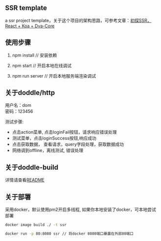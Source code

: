 ## SSR template
a ssr project template，关于这个项目的架构思路，可参考文章：[初探SSR，React + Koa + Dva-Core](https://github.com/closertb/closertb.github.io/issues/35)

## 使用步骤
1. npm install // 安装依赖

2. npm start // 开启本地在线调试

3. npm run server // 开启本地服务端渲染调试

## 关于doddle/http
用户名：dom  
密码：123456  

测试步骤:   
 - 点击action菜单, 点击loginFail按钮，请求响应错误处理
 - 测试菜单，点击loginSuccess按钮,响应成功
 - 点击获取数据， 查看请求，query字段处理，获取数据成功
 - 网络调到offline，离线测试, 错误处理

## 关于doddle-build
详情请查看[README][1]

## 关于部署
采用docker，默认使用pm2开启多线程, 如果你本地安装了docker，可本地尝试部署
```sh
docker image build ./ -t ssr

docker run -p 80:8080 ssr // 将docker 8080端口暴露在外部80端口
```
[1]: https://github.com/closertb/doddle/tree/master/packages/doddle-build
